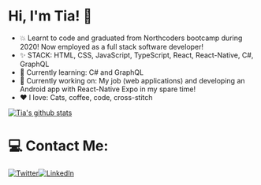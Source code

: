 # Hi, I'm Tia! 👋

+ :boom: Learnt to code and graduated from Northcoders bootcamp during 2020! Now employed as a full stack software developer!
+ :sparkles: STACK: HTML, CSS, JavaScript, TypeScript, React, React-Native, C#, GraphQL
+ :seedling: Currently learning: C# and GraphQL
+ :speech_balloon: Currently working on: My job (web applications) and developing an Android app with React-Native Expo in my spare time!
+ :heart: I love: Cats, coffee, code, cross-stitch

[![Tia's github stats](https://github-readme-stats.vercel.app/api?username=tiaeastwood&theme=radical)](https://github.com/tiaeastwood/github-readme-stats )

# 💻 Contact Me:
[![Twitter](https://img.icons8.com/nolan/64/twitter-squared.png)](https://twitter.com/TiaEastwood)[![LinkedIn](https://img.icons8.com/nolan/64/linkedin.png)](https://www.linkedin.com/in/tiaeastwood/)
